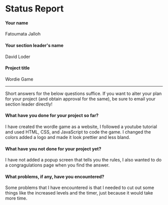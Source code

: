 # Status Report

#### Your name

Fatoumata Jalloh

#### Your section leader's name

David Loder

#### Project title

Wordie Game

***

Short answers for the below questions suffice. If you want to alter your plan for your project (and obtain approval for the same), be sure to email your section leader directly!

#### What have you done for your project so far?

I have created the wordle game as a website, I followed a youtube tutorial and used HTML, CSS, and JavaScript to code the game. I changed the colors added a logo and made it look prettier and less bland.

#### What have you not done for your project yet?

I have not added a popup screen that tells you the rules, I also wanted to do a congragulations page when you find the answer.

#### What problems, if any, have you encountered?

Some problems that I have encountered is that I needed to cut out some things like the increased levels and the timer, just because it would take more time.
